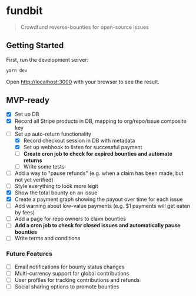 # fundbit

> Crowdfund reverse-bounties for open-source issues

## Getting Started

First, run the development server:

```bash
yarn dev
```

Open [http://localhost:3000](http://localhost:3000) with your browser to see the result.

## MVP-ready

- [x] Set up DB
- [x] Record all Stripe products in DB, mapping to org/repo/issue composite key
- [ ] Set up auto-return functionality
  - [x] Record checkout session in DB with metadata
  - [x] Set up webhook to listen for successful payment
  - [ ] **Create cron job to check for expired bounties and automate returns**
  - [ ] Write some tests
- [ ] Add a way to "pause refunds" (e.g. when a claim has been made, but not yet verified)
- [ ] Style everything to look more legit
- [x] Show the total bounty on an issue
- [x] Create a payment graph showing the payout over time for each issue
- [ ] Add warning about low-value payments (e.g. $1 payments will get eaten by fees)
- [ ] Add a page for repo owners to claim bounties
- [ ] **Add a cron job to check for closed issues and automatically pause bounties**
- [ ] Write terms and conditions

### Future Features

- [ ] Email notifications for bounty status changes
- [ ] Multi-currency support for global contributions
- [ ] User profiles for tracking contributions and refunds
- [ ] Social sharing options to promote bounties
